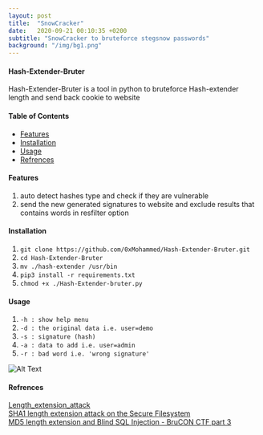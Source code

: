 ```yaml
---
layout: post
title:  "SnowCracker"
date:   2020-09-21 00:10:35 +0200
subtitle: "SnowCracker to bruteforce stegsnow passwords"
background: "/img/bg1.png"
---
```


#### Hash-Extender-Bruter  
Hash-Extender-Bruter is a tool in python to bruteforce Hash-extender length and send back cookie to website  
  
#### Table of Contents  
* [Features](#Features)  
* [Installation](#Installation)  
* [Usage](#Usage)  
* [Refrences](#Refrences)  
  
#### Features  
1. auto detect hashes type and check if they are vulnerable  
2. send the new generated signatures to website and exclude results that contains words in resfilter option  
  
#### Installation  
1. ```git clone https://github.com/0xMohammed/Hash-Extender-Bruter.git```  
2. ```cd Hash-Extender-Bruter```  
3. ```mv ./hash-extender /usr/bin```  
4. ```pip3 install -r requirements.txt```  
5. ```chmod +x ./Hash-Extender-bruter.py```  
  
#### Usage  
1. ```-h : show help menu```  
2. ```-d : the original data i.e. user=demo```  
3. ```-s : signature (hash)```  
4. ```-a : data to add i.e. user=admin```  
5. ```-r : bad word i.e. 'wrong signature'```  
  
![Alt Text](https://github.com/0xMohammed/Hash-Extender-Bruter/blob/master/Images/Peek%202020-09-11%2018-45.gif)  
  
#### Refrences  
[Length_extension_attack](https://en.wikipedia.org/wiki/Length_extension_attack)  
[SHA1 length extension attack on the Secure Filesystem](https://www.youtube.com/watch?v=6QQ4kgDWQ9w)  
[MD5 length extension and Blind SQL Injection - BruCON CTF part 3](https://www.youtube.com/watch?v=sMla6_4Z-CQ)  
